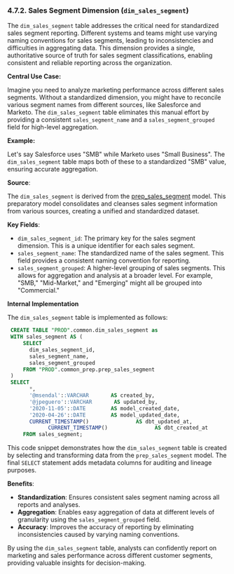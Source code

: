 ### 4.7.2. Sales Segment Dimension (`dim_sales_segment`)

The `dim_sales_segment` table addresses the critical need for standardized sales segment reporting. Different systems and teams might use varying naming conventions for sales segments, leading to inconsistencies and difficulties in aggregating data. This dimension provides a single, authoritative source of truth for sales segment classifications, enabling consistent and reliable reporting across the organization.

**Central Use Case:**

Imagine you need to analyze marketing performance across different sales segments. Without a standardized dimension, you might have to reconcile various segment names from different sources, like Salesforce and Marketo. The `dim_sales_segment` table eliminates this manual effort by providing a consistent `sales_segment_name` and a `sales_segment_grouped` field for high-level aggregation.

**Example:**

Let's say Salesforce uses "SMB" while Marketo uses "Small Business". The `dim_sales_segment` table maps both of these to a standardized "SMB" value, ensuring accurate aggregation.

**Source**:

The `dim_sales_segment` is derived from the [prep_sales_segment](chapter_472.md) model. This preparatory model consolidates and cleanses sales segment information from various sources, creating a unified and standardized dataset.

**Key Fields**:

*   `dim_sales_segment_id`:  The primary key for the sales segment dimension. This is a unique identifier for each sales segment.
*   `sales_segment_name`: The standardized name of the sales segment. This field provides a consistent naming convention for reporting.
*   `sales_segment_grouped`: A higher-level grouping of sales segments. This allows for aggregation and analysis at a broader level. For example, "SMB," "Mid-Market," and "Emerging" might all be grouped into "Commercial."

**Internal Implementation**

The `dim_sales_segment` table is implemented as follows:

```sql
 CREATE TABLE "PROD".common.dim_sales_segment as
 WITH sales_segment AS (
     SELECT
       dim_sales_segment_id,
       sales_segment_name,
       sales_segment_grouped
     FROM "PROD".common_prep.prep_sales_segment
 )
 SELECT
       *,
       '@msendal'::VARCHAR       AS created_by,
       '@jpeguero'::VARCHAR       AS updated_by,
       '2020-11-05'::DATE        AS model_created_date,
       '2020-04-26'::DATE        AS model_updated_date,
       CURRENT_TIMESTAMP()               AS dbt_updated_at,
             CURRENT_TIMESTAMP()               AS dbt_created_at
     FROM sales_segment;
 ```

This code snippet demonstrates how the `dim_sales_segment` table is created by selecting and transforming data from the `prep_sales_segment` model.  The final `SELECT` statement adds metadata columns for auditing and lineage purposes.

**Benefits**:

*   **Standardization**: Ensures consistent sales segment naming across all reports and analyses.
*   **Aggregation**: Enables easy aggregation of data at different levels of granularity using the `sales_segment_grouped` field.
*   **Accuracy**: Improves the accuracy of reporting by eliminating inconsistencies caused by varying naming conventions.

By using the `dim_sales_segment` table, analysts can confidently report on marketing and sales performance across different customer segments, providing valuable insights for decision-making.
